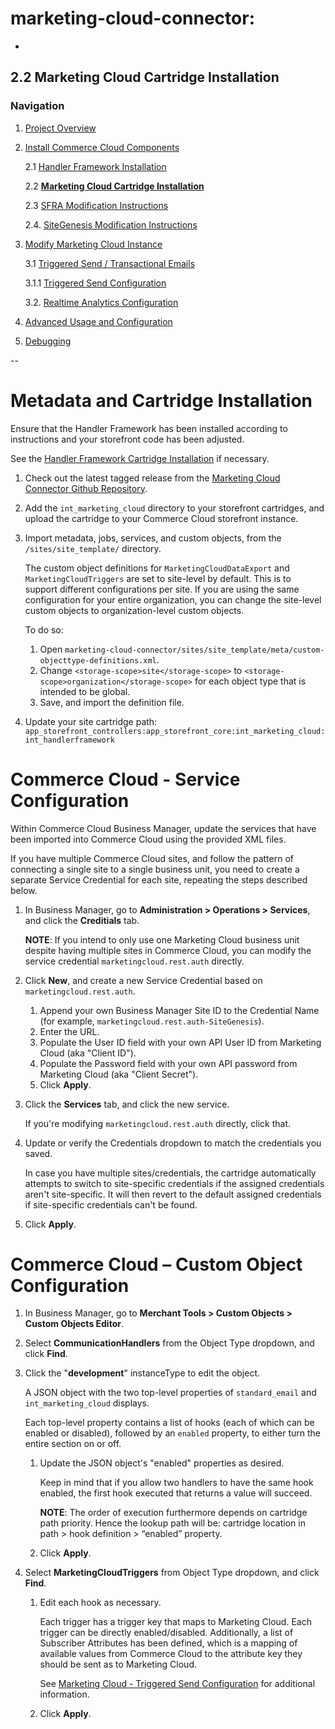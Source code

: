 # marketing-cloud-connector: 
-
## 2.2 Marketing Cloud Cartridge Installation
### Navigation
1. [Project Overview](1_0_Project_Overview.md)
2. [Install Commerce Cloud Components](2_0_Commerce_Cloud_Component_Installation.md)
	
	2.1 [Handler Framework Installation](2_1_Handler-Installation.md)
	
	2.2 [**Marketing Cloud Cartridge Installation**](2_2_MarketingCloudCart.md)
	
	2.3 [SFRA Modification Instructions](2_3_Modification-Instructions-for-SFRA.md)
	
	2.4. [SiteGenesis Modification Instructions](2_4_Modification-Instructions-for-SiteGenesis.md)

7. [Modify Marketing Cloud Instance](3_0_ModifyMarketingCloud.md)

	3.1 [Triggered Send / Transactional Emails](3_1_0_TriggeredSendTransactionalEmails.md)
	
	3.1.1 [Triggered Send Configuration](3_1_1_MCConnectorInstallation-TriggeredSendConfiguration.md)
	
	3.2. [Realtime Analytics Configuration](3_2_MCConnectorInstallation-RealtimeAnalyticsConfiguration.md)
	
11. [Advanced Usage and Configuration](4_0_AdvancedUsage.md)
12. [ Debugging](5.0_Debugging.md)

--

<a name="Config"></a>
# Metadata and Cartridge Installation #

Ensure that the Handler Framework has been installed according to instructions and your storefront code has been adjusted.

See the [Handler Framework Cartridge Installation](https://github.com/SalesforceCommerceCloud/marketing-cloud-connector/docs/Handler-Installation.md) if necessary.

1. Check out the latest tagged release from the [Marketing Cloud Connector Github Repository](https://github.com/SalesforceCommerceCloud/marketing-cloud-connector).

2. Add the `int_marketing_cloud` directory to your storefront cartridges, and upload the cartridge to your Commerce Cloud storefront instance.

3. Import metadata, jobs, services, and custom objects, from the `/sites/site_template/` directory.

	The custom object definitions for `MarketingCloudDataExport` and `MarketingCloudTriggers` are set to site-level by default. This is to support different configurations per site. If you are using the same configuration for your entire organization, you can change the site-level custom objects to organization-level custom objects. 
	
	To do so:
    1. Open `marketing-cloud-connector/sites/site_template/meta/custom-objecttype-definitions.xml`.
    2. Change `<storage-scope>site</storage-scope>` to `<storage-scope>organization</storage-scope>` for each object type that is intended to be global.
    3. Save, and import the definition file.
    
4. Update your site cartridge path:
`app_storefront_controllers:app_storefront_core:int_marketing_cloud:int_handlerframework`


<a name="ServiceConfig"></a>
# Commerce Cloud - Service Configuration #

Within Commerce Cloud Business Manager, update the services that have been imported into Commerce Cloud using the provided XML files.

If you have multiple Commerce Cloud sites, and follow the pattern of connecting a single site to a single business unit, you need to create a separate Service Credential for each site, repeating the steps described below. 

1. In Business Manager, go to **Administration > Operations > Services**, and click the **Creditials** tab.

	**NOTE**: If you intend to only use one Marketing Cloud business unit despite having multiple sites in Commerce Cloud, you can modify the service credential `marketingcloud.rest.auth` directly.

2.  Click **New**, and create a new Service Credential based on `marketingcloud.rest.auth`.

	1. Append your own Business Manager Site ID to the Credential Name (for example, `marketingcloud.rest.auth-SiteGenesis`).
	2. Enter the URL.
	3. Populate the User ID field with your own API User ID from Marketing Cloud (aka "Client ID").
	4. Populate the Password field with your own API password from Marketing Cloud (aka "Client Secret").
	5. Click **Apply**.
3. Click the **Services** tab, and click the new service.
	
	If you're modifying `marketingcloud.rest.auth` directly, click that.

4. Update or verify the Credentials dropdown to match the credentials you saved. 

	In case you have multiple sites/credentials, the cartridge automatically attempts to switch to site-specific credentials if the assigned credentials aren't site-specific.  It will then revert to the default assigned credentials if site-specific credentials can't be found.

5. Click **Apply**.

<a name="CustomObjectConfig"></a>
# Commerce Cloud – Custom Object Configuration #


1. In Business Manager, go to **Merchant Tools > Custom Objects > Custom Objects Editor**.
2. Select **CommunicationHandlers** from the Object Type dropdown, and click **Find**.
3. Click the "**development**" instanceType to edit the object.
	
	A JSON object with the two top-level properties of `standard_email` and `int_marketing_cloud` displays.
	
	Each top-level property contains a list of hooks (each of which can be enabled or disabled), followed by an `enabled` property, to either turn the entire section on or off.
	1. Update the JSON object's "enabled" properties as desired. 
		
		Keep in mind that if you allow two handlers to have the same hook enabled, the first hook executed that returns a value will succeed.
		
		**NOTE**: The order of execution furthermore depends on cartridge path priority. Hence the lookup path will be: cartridge location in path > hook definition > “enabled” property.
		
	2. Click **Apply**.
		
4. Select **MarketingCloudTriggers** from Object Type dropdown, and click **Find**.

	1. Edit each hook as necessary. 
	
		Each trigger has a trigger key that maps to Marketing Cloud. Each trigger can be directly enabled/disabled. Additionally, a list of Subscriber Attributes has been defined, which is a mapping of available values from Commerce Cloud to the attribute key they should be sent as to Marketing Cloud.
		
		See [Marketing Cloud - Triggered Send Configuration](#TSConfig) for additional information. 
		
	2. Click **Apply**.


